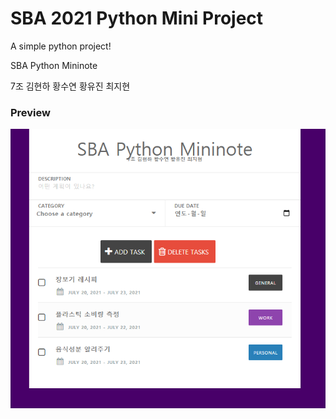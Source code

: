 # SBA 2021 Python Mini Project
A simple python project!

SBA Python Mininote

7조 김현하 황수연 황유진 최지현

### Preview

![figure_01](src/figure/figure_01.PNG)




